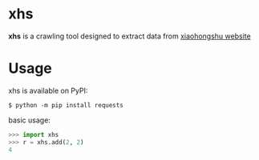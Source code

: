 # xhs

**xhs** is a crawling tool designed to extract data from [xiaohongshu website](https://www.xiaohongshu.com/explore)

# Usage

xhs is available on PyPI:

```console
$ python -m pip install requests
```

basic usage:

```python
>>> import xhs
>>> r = xhs.add(2, 2)
4
```
